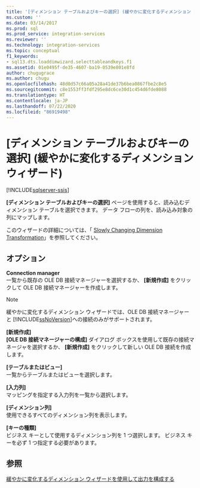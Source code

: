 ```yaml
---
title: '[ディメンション テーブルおよびキーの選択] (緩やかに変化するディメンション ウィザード) | Microsoft Docs'
ms.custom: ''
ms.date: 03/14/2017
ms.prod: sql
ms.prod_service: integration-services
ms.reviewer: ''
ms.technology: integration-services
ms.topic: conceptual
f1_keywords:
- sql13.dts.loaddimwizard.selecttableandkeys.f1
ms.assetid: 01e0495f-de35-4607-ba19-0539e801e8fd
author: chugugrace
ms.author: chugu
ms.openlocfilehash: 48d0d57c66a05a28a41de37b6bea0867fbe2c8e5
ms.sourcegitcommit: c8e1553ff3fdf295e8dc6ce30d1c454d6fde8088
ms.translationtype: HT
ms.contentlocale: ja-JP
ms.lasthandoff: 07/22/2020
ms.locfileid: "86919498"
---
```

# <a name="select-a-dimension-table-and-keys-slowly-changing-dimension-wizard"></a>[ディメンション テーブルおよびキーの選択] (緩やかに変化するディメンション ウィザード)

[!INCLUDE[sqlserver-ssis](../../../includes/applies-to-version/sqlserver-ssis.md)]


  **[ディメンション テーブルおよびキーの選択]** ページを使用すると、読み込むディメンション テーブルを選択できます。 データ フローの列を、読み込み対象の列にマップします。  
  
 このウィザードの詳細については、「 [Slowly Changing Dimension Transformation](../../../integration-services/data-flow/transformations/slowly-changing-dimension-transformation.md)」を参照してください。  
  
## <a name="options"></a>オプション  
 **Connection manager**  
 一覧から既存の OLE DB 接続マネージャーを選択するか、 **[新規作成]** をクリックして OLE DB 接続マネージャーを作成します。  
  
> [!NOTE]  
>  緩やかに変化するディメンション ウィザードでは、OLE DB 接続マネージャーと [!INCLUDE[ssNoVersion](../../../includes/ssnoversion-md.md)]への接続のみがサポートされます。  
  
 **[新規作成]**  
 **[OLE DB 接続マネージャーの構成]** ダイアログ ボックスを使用して既存の接続マネージャを選択するか、 **[新規作成]** をクリックして新しい OLE DB 接続を作成します。  
  
 **[テーブルまたはビュー]**  
 一覧からテーブルまたはビューを選択します。  
  
 **[入力列]**  
 マッピングを指定する入力列を一覧から選択します。  
  
 **[ディメンション列]**  
 使用できるすべてのディメンション列を表示します。  
  
 **[キーの種類]**  
 ビジネス キーとして使用するディメンション列を 1 つ選択します。 ビジネス キーを必ず 1 つ指定する必要があります。  
  
## <a name="see-also"></a>参照  
 [緩やかに変化するディメンション ウィザードを使用して出力を構成する](../../../integration-services/data-flow/transformations/configure-outputs-using-the-slowly-changing-dimension-wizard.md)  
  
  
